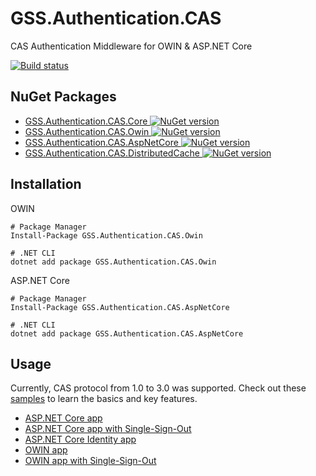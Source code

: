 # GSS.Authentication.CAS

CAS Authentication Middleware for OWIN & ASP.NET Core

[![Build status](https://ci.appveyor.com/api/projects/status/uk7kwjvo1e6yl33m?svg=true)](https://ci.appveyor.com/project/akunzai/gss-authentication-cas)

## NuGet Packages

- [GSS.Authentication.CAS.Core ![NuGet version](https://img.shields.io/nuget/v/GSS.Authentication.CAS.Core.svg?style=flat-square)](https://www.nuget.org/packages/GSS.Authentication.CAS.Core/)
- [GSS.Authentication.CAS.Owin ![NuGet version](https://img.shields.io/nuget/v/GSS.Authentication.CAS.Owin.svg?style=flat-square)](https://www.nuget.org/packages/GSS.Authentication.CAS.Owin/)
- [GSS.Authentication.CAS.AspNetCore ![NuGet version](https://img.shields.io/nuget/v/GSS.Authentication.CAS.AspNetCore.svg?style=flat-square)](https://www.nuget.org/packages/GSS.Authentication.CAS.AspNetCore/)
- [GSS.Authentication.CAS.DistributedCache ![NuGet version](https://img.shields.io/nuget/v/GSS.Authentication.CAS.DistributedCache.svg?style=flat-square)](https://www.nuget.org/packages/GSS.Authentication.CAS.DistributedCache/)

## Installation

OWIN

```shell
# Package Manager
Install-Package GSS.Authentication.CAS.Owin

# .NET CLI
dotnet add package GSS.Authentication.CAS.Owin
```

ASP.NET Core

```shell
# Package Manager
Install-Package GSS.Authentication.CAS.AspNetCore

# .NET CLI
dotnet add package GSS.Authentication.CAS.AspNetCore
```

## Usage

Currently, CAS protocol from 1.0 to 3.0 was supported.
Check out these [samples](./samples/) to learn the basics and key features.

- [ASP.NET Core app](./samples/AspNetCoreSample/)
- [ASP.NET Core app with Single-Sign-Out](./samples/AspNetCoreSingleSignOutSample/)
- [ASP.NET Core Identity app](./samples/AspNetCoreIdentitySample/)
- [OWIN app](./samples/OwinSample/)
- [OWIN app with Single-Sign-Out](./samples/OwinSingleSignOutSample/)
